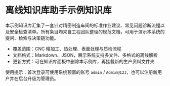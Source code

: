 # 离线知识库助手示例知识库

本示例知识库汇集了一套针对精密制造车间的标准作业建议、常见问题诊断流程以及安全检查清单。所有条目均来自工程团队整理的规范文档，可用于演示本系统的提问、检索与决策链功能。

- 覆盖范围：CNC 精加工、热处理、表面处理与质检流程
- 文档格式：Markdown、JSON，展示系统支持多文件、多格式的离线解析
- 更新方式：可在知识库面板中删除本示例库，再挂载新的生产资料文件夹

使用提示：首次登录可使用系统预置的账号 `admin` / `Admin@123`，也可以注册新用户并在后台升级为管理员。
